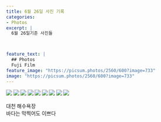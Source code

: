 ```yaml
---
title: 6월 26일 사진 기록
categories:
- Photos
excerpt: |
  6월 26일기준 사진들



feature_text: |
  ## Photos
  Fuji Film
feature_image: "https://picsum.photos/2560/600?image=733"
image: "https://picsum.photos/2560/600?image=733"
---
```

<style type="text/css"> 
@font-face {
    font-family: 'GmarketSansMedium';
    src: url('https://cdn.jsdelivr.net/gh/projectnoonnu/noonfonts_2001@1.1/GmarketSansMedium.woff') format('woff');
    font-weight: normal;
    font-style: normal;
}
body{
font-family: 'GmarketSansMedium';
}
</style>


<img src = "/assets/FUJI/20230626/img1.jpg">
<img src = "/assets/FUJI/20230626/img2.jpg">
<img src = "/assets/FUJI/20230626/img3.jpg">
<img src = "/assets/FUJI/20230626/img4.jpg">
<img src = "/assets/FUJI/20230626/img5.jpg">
<img src = "/assets/FUJI/20230626/img6.jpg">
<img src = "/assets/FUJI/20230626/img7.jpg">
<img src = "/assets/FUJI/20230626/img8.jpg">
<img src = "/assets/FUJI/20230626/img9.jpg">



대천 해수욕장<br>
바다는 막찍어도 이쁘다

